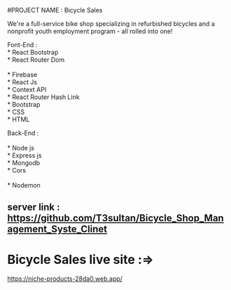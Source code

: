 #PROJECT NAME : Bicycle Sales

We're a full-service bike shop specializing in refurbished bicycles and a nonprofit youth employment program - all rolled into one!
  
Font-End : <br/> 
           * React Bootstrap<br/>
           * React Router Dom <br/>        
           * Firebase<br/>
           * React Js<br/>
           * Context API<br/>
           * React Router Hash Link<br/>
           * Bootstrap<br/>
           * CSS<br/>
           * HTML<br/>

Back-End : <br/>  
           * Node js<br/> 
           * Express js<br/> 
           * Mongodb <br/> 
           * Cors<br/>  
           * Nodemon <br/>  
           
           
## server link : https://github.com/T3sultan/Bicycle_Shop_Management_Syste_Clinet           

#  Bicycle Sales live site  :=><br/>
https://niche-products-28da0.web.app/




